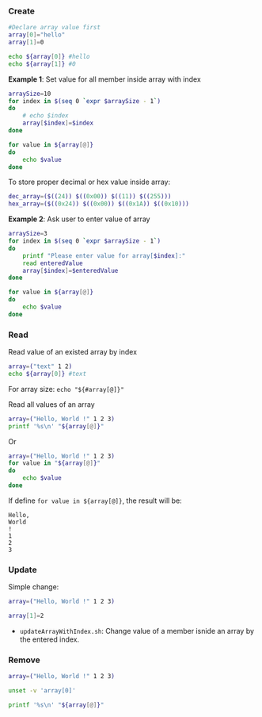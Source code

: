 ### Create

```sh
#Declare array value first
array[0]="hello"
array[1]=0

echo ${array[0]} #hello
echo ${array[1]} #0
```

**Example 1**: Set value for all member inside array with index
```sh
arraySize=10
for index in $(seq 0 `expr $arraySize - 1`)
do
    # echo $index
    array[$index]=$index
done

for value in ${array[@]}
do
    echo $value
done
```
To store proper decimal or hex value inside array:
```sh
dec_array=($((24)) $((0x00)) $((11)) $((255)))
hex_array=($((0x24)) $((0x00)) $((0x1A)) $((0x10)))
```
**Example 2**: Ask user to enter value of array
```sh
arraySize=3
for index in $(seq 0 `expr $arraySize - 1`)
do
    printf "Please enter value for array[$index]:"
    read enteredValue
    array[$index]=$enteredValue
done

for value in ${array[@]}
do
    echo $value
done
```
### Read

Read value of an existed array by index

```sh
array=("text" 1 2)
echo ${array[0]} #text
```

For array size: ``echo "${#array[@]}"``

Read all values of an array

```sh
array=("Hello, World !" 1 2 3)
printf '%s\n' "${array[@]}"
```
Or
```sh
array=("Hello, World !" 1 2 3)
for value in "${array[@]}"
do
    echo $value
done
```

If define ``for value in ${array[@]}``, the result will be:

```
Hello,
World
!
1
2
3
```
### Update

Simple change:

```sh
array=("Hello, World !" 1 2 3)

array[1]=2
```

* ``updateArrayWithIndex.sh``: Change value of a member isnide an array by the entered index.

### Remove

```sh
array=("Hello, World !" 1 2 3)

unset -v 'array[0]'

printf '%s\n' "${array[@]}"
```